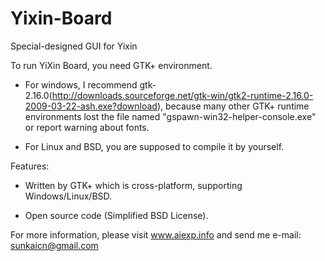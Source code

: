 Yixin-Board
===========

Special-designed GUI for Yixin

To run YiXin Board, you need GTK+ environment.
  
  * For windows, I recommend gtk-2.16.0(http://downloads.sourceforge.net/gtk-win/gtk2-runtime-2.16.0-2009-03-22-ash.exe?download), because many other GTK+ runtime environments lost the file named "gspawn-win32-helper-console.exe" or report warning about fonts.
  
  * For Linux and BSD, you are supposed to compile it by yourself.
  
Features:
  
  * Written by GTK+ which is cross-platform, supporting Windows/Linux/BSD.
    
  * Open source code (Simplified BSD License).

For more information, please visit www.aiexp.info and send me e-mail: sunkaicn@gmail.com
